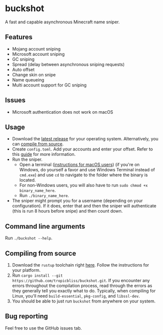 # buckshot

A fast and capable asynchronous Minecraft name sniper.

## Features

- Mojang account sniping
- Microsoft account sniping
- GC sniping
- Spread (delay between asynchronous sniping requests)
- Auto offset
- Change skin on snipe
- Name queueing
- Multi account support for GC sniping

## Issues

- Microsoft authentication does not work on macOS

## Usage

- Download the [latest release](https://github.com/tropicbliss/buckshot/releases/latest) for your operating system. Alternatively, you can [compile from source](https://github.com/tropicbliss/buckshot#compiling-from-source).
- Create `config.toml`. Add your accounts and enter your offset. Refer to this [guide](https://github.com/tropicbliss/buckshot/blob/main/CONFIG.md) for more information.
- Run the sniper.
  - Open a terminal ([instructions for macOS users](https://www.stugon.com/open-terminal-in-current-folder-location-mac/)) (if you're on Windows, do yourself a favor and use Windows Terminal instead of `cmd.exe`) and use `cd` to navigate to the folder where the binary is located.
  - For non-Windows users, you will also have to run `sudo chmod +x binary_name_here`.
  - Run `./binary_name_here`.
- The sniper might prompt you for a username (depending on your configuration). If it does, enter that and then the sniper will authenticate (this is run 8 hours before snipe) and then count down.

## Command line arguments

Run `./buckshot --help`.

## Compiling from source

1. Download the `rustup` toolchain right [here](https://rustup.rs/). Follow the instructions for your platform.
2. Run `cargo install --git https://github.com/tropicbliss/buckshot.git`. If you encounter any errors throughout the compilation process, read through the errors as they generally tell you exactly what to do. Typically, when compiling for Linux, you'll need `build-essential`, `pkg-config`, and `libssl-dev`.
3. You should be able to just run `buckshot` from anywhere on your system.

## Bug reporting

Feel free to use the GitHub issues tab.

